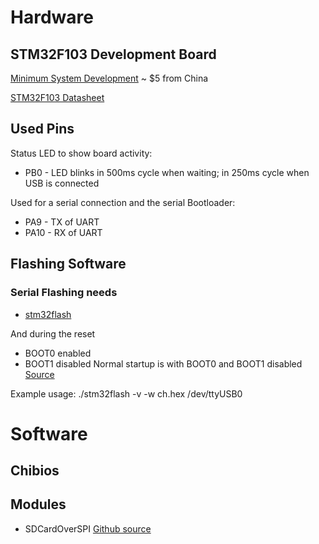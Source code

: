 # Hardware
## STM32F103 Development Board

[Minimum System Development](http://www.ebay.com/itm/ARM-Cortex-M3-STM32F103C8T6-STM32-Minimum-System-Development-Board-/381374722304?hash=item58cbb47100:g:S0cAAOxyni9S~0Fd) ~ $5 from China

[STM32F103 Datasheet](http://www.st.com/content/ccc/resource/technical/document/datasheet/33/d4/6f/1d/df/0b/4c/6d/CD00161566.pdf/files/CD00161566.pdf/jcr:content/translations/en.CD00161566.pdf)

## Used Pins

Status LED to show board activity:
* PB0 - LED blinks in 500ms cycle when waiting; in 250ms cycle when USB is connected

Used for a serial connection and the serial Bootloader:
* PA9 - TX of UART
* PA10 - RX of UART

## Flashing Software
### Serial Flashing needs
* [stm32flash](https://sourceforge.net/p/stm32flash/code/ci/master/tree/)

And during the reset
* BOOT0 enabled
* BOOT1 disabled
Normal startup is with BOOT0 and BOOT1 disabled
[Source](https://www.youtube.com/watch?v=G_RF0a0hrak)


Example usage:
./stm32flash -v -w ch.hex /dev/ttyUSB0

# Software
## Chibios
## Modules
* SDCardOverSPI [Github source](https://github.com/ChibiOS/ChibiOS/tree/master/demos/STM32/RT-STM32F103-OLIMEX_STM32_P103-FATFS)
